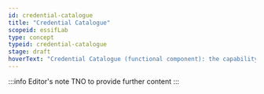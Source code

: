 ```yaml
---
id: credential-catalogue
title: "Credential Catalogue"
scopeid: essifLab
type: concept
typeid: credential-catalogue
stage: draft
hoverText: "Credential Catalogue (functional component): the capability to register and advertise Credential Types and any related information that its governing Party decides to disclose for enabling other Parties to decide whether or not it is beneficial for them to request Credentials of such type for some kind(s) of decisions of theirs."
---
```


:::info Editor's note
TNO to provide further content
:::
